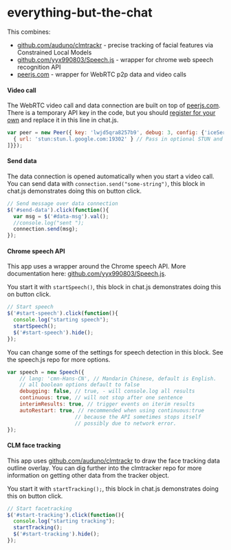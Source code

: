 everything-but-the-chat
=======================

This combines:

+ [github.com/auduno/clmtrackr](https://github.com/auduno/clmtrackr) - precise tracking of facial features via Constrained Local Models
+ [github.com/yyx990803/Speech.js](https://github.com/yyx990803/Speech.js) - wrapper for chrome web speech recognition API
+ [peerjs.com](http://peerjs.com) - wrapper for WebRTC p2p data and video calls


#### Video call
The WebRTC video call and data connection are built on top of [peerjs.com](http://peerjs.com). There is a temporary API key in the code, but you should [register for your own](http://peerjs.com/peerserver) and replace it in this line in chat.js.

```javascript
var peer = new Peer({ key: 'lwjd5qra8257b9', debug: 3, config: {'iceServers': [
  { url: 'stun:stun.l.google.com:19302' } // Pass in optional STUN and TURN server for maximum network compatibility
]}});
``` 

#### Send data

The data connection is opened automatically when you start a video call. You can send data with ```connection.send("some-string")```, this block in chat.js demonstrates doing this on button click.

```javascript
// Send message over data connection
$('#send-data').click(function(){
  var msg = $('#data-msg').val();
  //console.log("sent ");
  connection.send(msg);
});
```


#### Chrome speech API

This app uses a wrapper around the Chrome speech API. More documentation here: [github.com/yyx990803/Speech.js](https://github.com/yyx990803/Speech.js).

You start it with ```startSpeech()```, this block in chat.js demonstrates doing this on button click.

```javascript
// Start speech
$('#start-speech').click(function(){
  console.log("starting speech");
  startSpeech();
  $('#start-speech').hide();
});
```

You can change some of the settings for speech detection in this block. See the speech.js repo for more options.

```javascript
var speech = new Speech({
    // lang: 'cmn-Hans-CN', // Mandarin Chinese, default is English.
    // all boolean options default to false
    debugging: false, // true, - will console.log all results
    continuous: true, // will not stop after one sentence
    interimResults: true, // trigger events on iterim results
    autoRestart: true, // recommended when using continuous:true
                      // because the API sometimes stops itself
                      // possibly due to network error.
});
```

#### CLM face tracking

This app uses [github.com/auduno/clmtrackr](https://github.com/auduno/clmtrackr) to draw the face tracking data outline overlay. You can dig further into the clmtracker repo for more information on getting other data from the tracker object.


You start it with ```startTracking();```, this block in chat.js demonstrates doing this on button click.

```javascript
// Start facetracking
$('#start-tracking').click(function(){
  console.log("starting tracking");
  startTracking();
  $('#start-tracking').hide();
});
```

